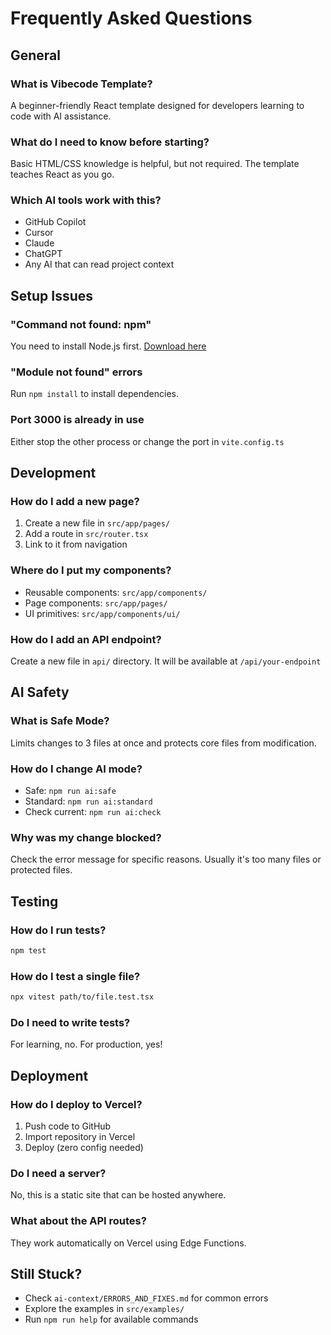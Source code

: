 # Frequently Asked Questions

## General

### What is Vibecode Template?
A beginner-friendly React template designed for developers learning to code with AI assistance.

### What do I need to know before starting?
Basic HTML/CSS knowledge is helpful, but not required. The template teaches React as you go.

### Which AI tools work with this?
- GitHub Copilot
- Cursor
- Claude
- ChatGPT
- Any AI that can read project context

## Setup Issues

### "Command not found: npm"
You need to install Node.js first. [Download here](https://nodejs.org/)

### "Module not found" errors
Run `npm install` to install dependencies.

### Port 3000 is already in use
Either stop the other process or change the port in `vite.config.ts`

## Development

### How do I add a new page?
1. Create a new file in `src/app/pages/`
2. Add a route in `src/router.tsx`
3. Link to it from navigation

### Where do I put my components?
- Reusable components: `src/app/components/`
- Page components: `src/app/pages/`
- UI primitives: `src/app/components/ui/`

### How do I add an API endpoint?
Create a new file in `api/` directory. It will be available at `/api/your-endpoint`

## AI Safety

### What is Safe Mode?
Limits changes to 3 files at once and protects core files from modification.

### How do I change AI mode?
- Safe: `npm run ai:safe`
- Standard: `npm run ai:standard`
- Check current: `npm run ai:check`

### Why was my change blocked?
Check the error message for specific reasons. Usually it's too many files or protected files.

## Testing

### How do I run tests?
```bash
npm test
```

### How do I test a single file?
```bash
npx vitest path/to/file.test.tsx
```

### Do I need to write tests?
For learning, no. For production, yes!

## Deployment

### How do I deploy to Vercel?
1. Push code to GitHub
2. Import repository in Vercel
3. Deploy (zero config needed)

### Do I need a server?
No, this is a static site that can be hosted anywhere.

### What about the API routes?
They work automatically on Vercel using Edge Functions.

## Still Stuck?

- Check `ai-context/ERRORS_AND_FIXES.md` for common errors
- Explore the examples in `src/examples/`
- Run `npm run help` for available commands